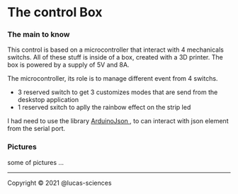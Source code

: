 # The control Box 

### The main to know

This control is based on a microcontroller that interact with 4 mechanicals switchs. All of these stuff is inside of a box, created with a 3D printer.
The box is powered by a supply of 5V and 8A.

The microcontroller, its role is to manage different event from 4 switchs.

* 3 reserved switch to get 3 customizes modes that are send from the deskstop application
* 1 reserved sxitch to aplly the rainbow effect on the strip led

I had need to use the library [ ArduinoJson ](https://github.com/bblanchon/ArduinoJson), to can interact with json element from the serial port.

### Pictures

some of pictures ...


<hr>

Copyright © 2021 @lucas-sciences

